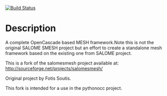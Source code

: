
[![Build Status](https://travis-ci.org/tpaviot/pythonocc-core.png?branch=master)](https://travis-ci.org/tpaviot/pythonocc-core)

Description
===========

A complete OpenCascade based MESH framework.Note this is not the original SALOME SMESH project but an effort to create a standalone mesh framework based on the existing one from SALOME project.

This is a fork of the salomesmesh project available at:
http://sourceforge.net/projects/salomesmesh/

Original project by Fotis Soutis.

This fork is intended for a use in the pythonocc project.

